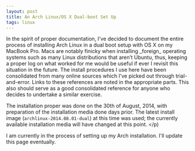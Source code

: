 ```yaml
---
layout: post
title: An Arch Linux/OS X Dual-boot Set Up
tags: linux
---  
```


<p class="message">
In the spirit of proper documentation, I’ve decided to document the entire process of installing Arch Linux in a dual boot setup with OS X on my MacBook Pro. Macs are notably finicky when installing _foreign_ operating systems such as many Linux distributions that aren’t Ubuntu, thus, keeping a proper log on what worked for me would be useful if ever I revisit this situation in the future. The install procedures I use here have been consolidated from many online sources which I’ve picked out through trial-and-error. Links to these references are noted in the appropriate parts. This also should serve as a good consolidated reference for anyone who decides to undertake a similar exercise. 

The installation proper was done on the 30th of August, 2014, with preparation of the installation media done days prior. The latest install image (`archlinux-2014.08.01-dual`) at this time was used; the currently available installation media will have changed at this point. 
</p)

I am currently in the process of setting up my Arch installation. I'll update this page eventually.
